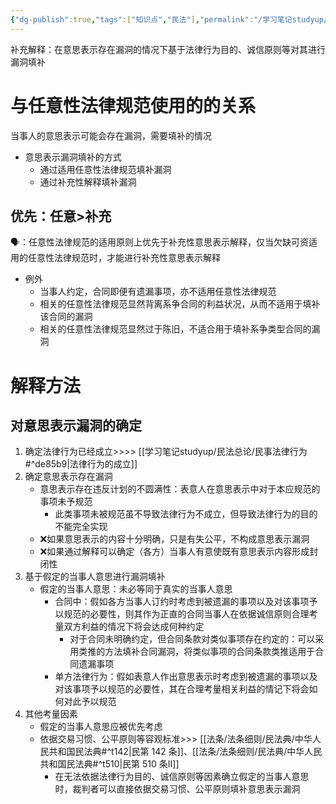 ```yaml
---
{"dg-publish":true,"tags":["知识点","民法"],"permalink":"/学习笔记studyup/民法总论/补充解释/","dgPassFrontmatter":true,"created":"2024-11-17T11:58:22.414+08:00","updated":"2024-11-17T12:17:57.843+08:00"}
---
```


补充解释：在意思表示存在漏洞的情况下基于法律行为目的、诚信原则等对其进行漏洞填补
# 与任意性法律规范使用的的关系
当事人的意思表示可能会存在漏洞，需要填补的情况
- 意思表示漏洞填补的方式
	- 通过适用任意性法律规范填补漏洞
	- 通过补充性解释填补漏洞
## 优先：任意>补充
🗣️：任意性法律规范的适用原则上优先于补充性意思表示解释，仅当欠缺可资适用的任意性法律规范时，才能进行补充性意思表示解释
- 例外
	- 当事人约定，合同即便有遗漏事项，亦不适用任意性法律规范
	- 相关的任意性法律规范显然背离系争合同的利益状况，从而不适用于填补该合同的漏洞
	- 相关的任意性法律规范显然过于陈旧，不适合用于填补系争类型合同的漏洞
# 解释方法
## 对意思表示漏洞的确定
1. 确定法律行为已经成立>>>> [[学习笔记studyup/民法总论/民事法律行为#^de85b9\|法律行为的成立]]
2. 确定意思表示存在漏洞
	- 意思表示存在违反计划的不圆满性：表意人在意思表示中对于本应规范的事项未予规范
		- 此类事项未被规范虽不导致法律行为不成立，但导致法律行为的目的不能完全实现
	- ❌如果意思表示的内容十分明确，只是有失公平，不构成意思表示漏洞
	- ❌如果通过解释可以确定（各方）当事人有意使既有意思表示内容形成封闭性
3. 基于假定的当事人意思进行漏洞填补
	- 假定的当事人意思：未必等同于真实的当事人意思
		- 合同中：假如各方当事人订约时考虑到被遗漏的事项以及对该事项予以规范的必要性，则其作为正直的合同当事人在依据诚信原则合理考量双方利益的情况下将会达成何种约定
			- 对于合同未明确约定，但合同条款对类似事项存在约定的：可以采用类推的方法填补合同漏洞，将类似事项的合同条款类推适用于合同遗漏事项
		- 单方法律行为：假如表意人作出意思表示时考虑到被遗漏的事项以及对该事项予以规范的必要性，其在合理考量相关利益的情记下将会如何对此予以规范 
4. 其他考量因素
	- 假定的当事人意思应被优先考虑
	- 依据交易习惯、公平原则等容观标准>>> [[法条/法条细则/民法典/中华人民共和国民法典#^t142\|民第 142 条]]、[[法条/法条细则/民法典/中华人民共和国民法典#^t510\|民第 510 条Ⅱ]]
		-  在无法依据法律行为目的、诚信原则等因素确立假定的当事人意思时，裁判者可以直接依据交易习惯、公平原则填补意思表示漏洞